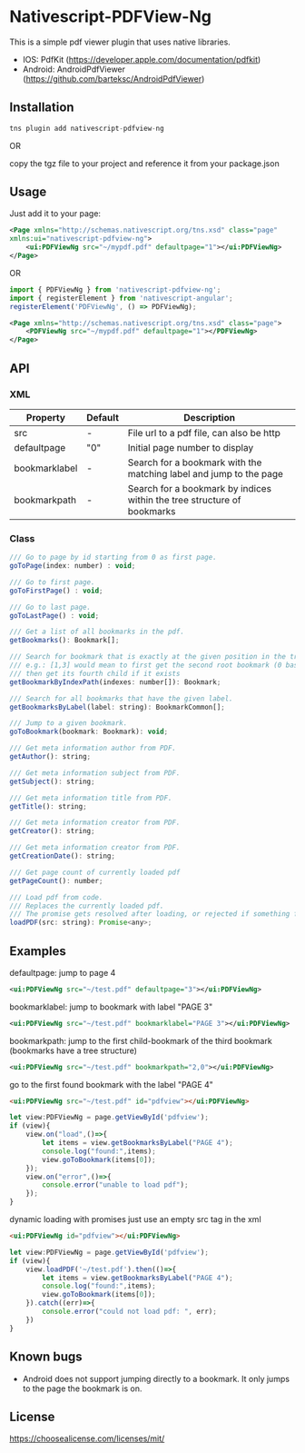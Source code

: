 # Nativescript-PDFView-Ng

This is a simple pdf viewer plugin that uses native libraries.
* IOS: PdfKit (https://developer.apple.com/documentation/pdfkit)
* Android: AndroidPdfViewer (https://github.com/barteksc/AndroidPdfViewer)

## Installation

```javascript
tns plugin add nativescript-pdfview-ng
```

OR

copy the tgz file to your project and reference it from your package.json

## Usage 

Just add it to your page:

```xml
<Page xmlns="http://schemas.nativescript.org/tns.xsd" class="page"
xmlns:ui="nativescript-pdfview-ng">
    <ui:PDFViewNg src="~/mypdf.pdf" defaultpage="1"></ui:PDFViewNg>
</Page>
```

OR

```js
import { PDFViewNg } from 'nativescript-pdfview-ng';
import { registerElement } from 'nativescript-angular';
registerElement('PDFViewNg', () => PDFViewNg);
```

```xml
<Page xmlns="http://schemas.nativescript.org/tns.xsd" class="page">
    <PDFViewNg src="~/mypdf.pdf" defaultpage="1"></PDFViewNg>
</Page>
```

## API
### XML
| Property | Default | Description |
| --- | --- | --- |
| src | - | File url to a pdf file, can also be http |
| defaultpage | "0" | Initial page number to display |
| bookmarklabel | - | Search for a bookmark with the matching label and jump to the page |
| bookmarkpath | - | Search for a bookmark by indices within the tree structure of bookmarks |

### Class
```js
/// Go to page by id starting from 0 as first page.
goToPage(index: number) : void;

/// Go to first page.
goToFirstPage() : void;

/// Go to last page.
goToLastPage() : void;

/// Get a list of all bookmarks in the pdf.
getBookmarks(): Bookmark[];

/// Search for bookmark that is exactly at the given position in the tree structure
/// e.g.: [1,3] would mean to first get the second root bookmark (0 based index) and
/// then get its fourth child if it exists
getBookmarkByIndexPath(indexes: number[]): Bookmark;

/// Search for all bookmarks that have the given label.
getBookmarksByLabel(label: string): BookmarkCommon[];

/// Jump to a given bookmark.
goToBookmark(bookmark: Bookmark): void;

/// Get meta information author from PDF.
getAuthor(): string;

/// Get meta information subject from PDF.
getSubject(): string;

/// Get meta information title from PDF.
getTitle(): string;

/// Get meta information creator from PDF.
getCreator(): string;

/// Get meta information creator from PDF.
getCreationDate(): string;

/// Get page count of currently loaded pdf
getPageCount(): number;

/// Load pdf from code.
/// Replaces the currently loaded pdf.
/// The promise gets resolved after loading, or rejected if something failed.
loadPDF(src: string): Promise<any>;
```

## Examples
defaultpage: jump to page 4
```xml
<ui:PDFViewNg src="~/test.pdf" defaultpage="3"></ui:PDFViewNg>
```

bookmarklabel: jump to bookmark with label "PAGE 3"
```xml
<ui:PDFViewNg src="~/test.pdf" bookmarklabel="PAGE 3"></ui:PDFViewNg>
```

bookmarkpath: jump to the first child-bookmark of the third bookmark (bookmarks have a tree structure)
```xml
<ui:PDFViewNg src="~/test.pdf" bookmarkpath="2,0"></ui:PDFViewNg>
```

go to the first found bookmark with the label "PAGE 4"
```html
<ui:PDFViewNg src="~/test.pdf" id="pdfview"></ui:PDFViewNg>
```
```js
let view:PDFViewNg = page.getViewById('pdfview');
if (view){
    view.on("load",()=>{
        let items = view.getBookmarksByLabel("PAGE 4");
        console.log("found:",items);
        view.goToBookmark(items[0]);
    });
    view.on("error",()=>{
        console.error("unable to load pdf");
    });
}
```

dynamic loading with promises
just use an empty src tag in the xml
```html
<ui:PDFViewNg id="pdfview"></ui:PDFViewNg>
```
```js
let view:PDFViewNg = page.getViewById('pdfview');
if (view){
    view.loadPDF('~/test.pdf').then(()=>{
        let items = view.getBookmarksByLabel("PAGE 4");
        console.log("found:",items);
        view.goToBookmark(items[0]);
    }).catch((err)=>{
        console.error("could not load pdf: ", err);
    })
}
```

## Known bugs
* Android does not support jumping directly to a bookmark. It only jumps to the page the bookmark is on.

## License
https://choosealicense.com/licenses/mit/
